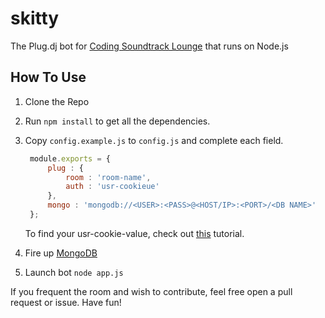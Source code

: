 skitty
======
The Plug.dj bot for [Coding Soundtrack Lounge](http://plug.dj/coding-soundtrack-lounge/) that runs on Node.js

## How To Use
1. Clone the Repo
2. Run `npm install` to get all the dependencies.
3. Copy `config.example.js` to `config.js` and complete each field.

   ``` js
    module.exports = {
        plug : {
            room : 'room-name',
            auth : 'usr-cookieue'
        },
        mongo : 'mongodb://<USER>:<PASS>@<HOST/IP>:<PORT>/<DB NAME>'
    };
    ```
    
    To find your usr-cookie-value, check out [this](https://github.com/TATDK/plugapi/wiki/How-to-get-your-auth-token) tutorial.
4. Fire up [MongoDB](http://www.mongodb.org/)
5. Launch bot `node app.js`

If you frequent the room and wish to contribute, feel free open a pull request or issue.
Have fun!
